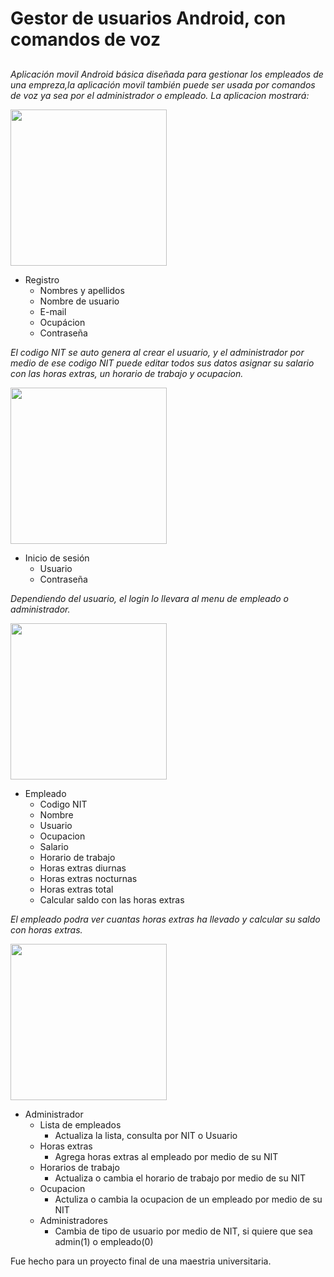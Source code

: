 # Gestor de usuarios Android, con comandos de voz
##

_Aplicación movil Android básica diseñada para gestionar los empleados de una empreza,la aplicación movil también puede ser usada por comandos de voz ya sea por el administrador o empleado. La aplicacion mostrará:_

<img src="https://github.com/AndresCardenas29/Gestor_De_Usuarios_Android/blob/master/VistaInterfas/img_proyect_2.png" width="250px">

* Registro
  * Nombres y apellidos
  * Nombre de usuario
  * E-mail
  * Ocupácion
  * Contraseña
  
_El codigo NIT se auto genera al crear el usuario, y el administrador por medio de ese codigo NIT puede editar todos sus datos asignar su salario con las horas extras, un horario de trabajo y ocupacion._

<img src="https://github.com/AndresCardenas29/Gestor_De_Usuarios_Android/blob/master/VistaInterfas/img_proyect_1.png" width="250px">

* Inicio de sesión
  * Usuario
  * Contraseña

_Dependiendo del usuario, el  login lo llevara al menu de empleado o administrador._

<img src="https://github.com/AndresCardenas29/Gestor_De_Usuarios_Android/blob/master/VistaInterfas/img_proyect_4.png" width="250px">

* Empleado
  * Codigo NIT
  * Nombre
  * Usuario
  * Ocupacion
  * Salario
  * Horario de trabajo
  * Horas extras diurnas
  * Horas extras nocturnas 
  * Horas extras total
  * Calcular saldo con las horas extras

_El empleado podra ver cuantas horas extras ha llevado y calcular su saldo con horas extras._

<img src="https://github.com/AndresCardenas29/Gestor_De_Usuarios_Android/blob/master/VistaInterfas/img_proyect_6.png" width="250px">

* Administrador
  * Lista de empleados
    * Actualiza la lista, consulta por NIT o Usuario
  * Horas extras
    * Agrega horas extras al empleado por medio de su NIT
  * Horarios de trabajo
    * Actualiza o cambia el horario de trabajo por medio de su NIT
  * Ocupacion
    * Actuliza o cambia la ocupacion de un empleado por medio de su NIT
  * Administradores
    * Cambia de tipo de usuario por medio de NIT, si quiere que sea admin(1) o empleado(0)
    
    
    
Fue hecho para un proyecto final de una maestria universitaria.


